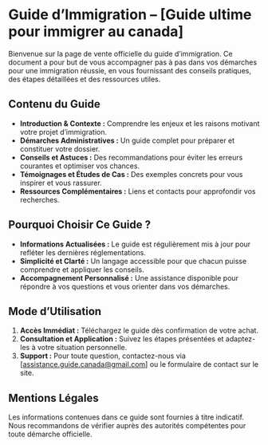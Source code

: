 # Guide d’Immigration – [Guide ultime pour immigrer au canada]

Bienvenue sur la page de vente officielle du guide d’immigration. Ce document a pour but de vous accompagner pas à pas dans vos démarches pour une immigration réussie, en vous fournissant des conseils pratiques, des étapes détaillées et des ressources utiles.

## Contenu du Guide

- **Introduction & Contexte :** Comprendre les enjeux et les raisons motivant votre projet d’immigration.
- **Démarches Administratives :** Un guide complet pour préparer et constituer votre dossier.
- **Conseils et Astuces :** Des recommandations pour éviter les erreurs courantes et optimiser vos chances.
- **Témoignages et Études de Cas :** Des exemples concrets pour vous inspirer et vous rassurer.
- **Ressources Complémentaires :** Liens et contacts pour approfondir vos recherches.

## Pourquoi Choisir Ce Guide ?

- **Informations Actualisées :** Le guide est régulièrement mis à jour pour refléter les dernières réglementations.
- **Simplicité et Clarté :** Un langage accessible pour que chacun puisse comprendre et appliquer les conseils.
- **Accompagnement Personnalisé :** Une assistance disponible pour répondre à vos questions et vous orienter dans vos démarches.

## Mode d’Utilisation

1. **Accès Immédiat :** Téléchargez le guide dès confirmation de votre achat.
2. **Consultation et Application :** Suivez les étapes présentées et adaptez-les à votre situation personnelle.
3. **Support :** Pour toute question, contactez-nous via [assistance.guide.canada@gmail.com] ou le formulaire de contact sur le site.

## Mentions Légales

Les informations contenues dans ce guide sont fournies à titre indicatif. Nous recommandons de vérifier auprès des autorités compétentes pour toute démarche officielle.
